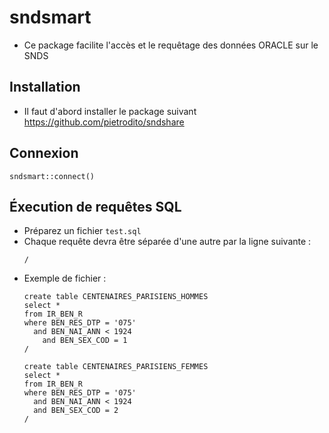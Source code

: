 # sndsmart

+ Ce package facilite l'accès et le requêtage des données ORACLE sur le SNDS

## Installation
+ Il faut d'abord installer le package suivant https://github.com/pietrodito/sndshare

## Connexion
```
sndsmart::connect()
```

## Éxecution de requêtes SQL
+ Préparez un fichier `test.sql`
+ Chaque requête devra être séparée d'une autre par la ligne suivante :
    ```
    /
    ```
+ Exemple de fichier :
    ```{sql}
    create table CENTENAIRES_PARISIENS_HOMMES
    select *
    from IR_BEN_R
    where BEN_RES_DTP = '075'
      and BEN_NAI_ANN < 1924
        and BEN_SEX_COD = 1
    /

    create table CENTENAIRES_PARISIENS_FEMMES
    select *
    from IR_BEN_R
    where BEN_RES_DTP = '075'
      and BEN_NAI_ANN < 1924
      and BEN_SEX_COD = 2
    /
    ```
